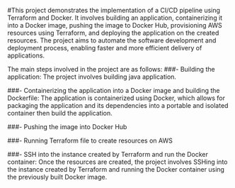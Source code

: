 #This project demonstrates the implementation of a CI/CD pipeline using Terraform and Docker. It involves building an application, containerizing it into a Docker image, pushing the image to Docker Hub, provisioning AWS resources using Terraform, and deploying the application on the created resources. The project aims to automate the software development and deployment process, enabling faster and more efficient delivery of applications.

The main steps involved in the project are as follows:
###-	Building the application: The project involves building java application.

###-	Containerizing the application into a Docker image and building the Dockerfile: The application is containerized using Docker, which allows for packaging the application and its dependencies into a portable and isolated container then build the application.

###-	Pushing the image into Docker Hub

###-	Running Terraform file to create resources on AWS

###-	SSH into the instance created by Terraform and run the Docker container: Once the resources are created, the project involves SSHing into the instance created by Terraform and running the Docker container using the previously built Docker image.

